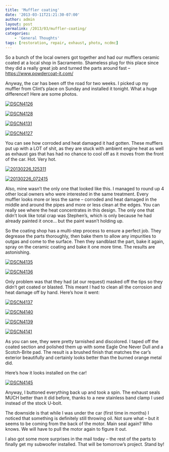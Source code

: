 ```yaml
---
title: 'Muffler coating'
date: '2013-03-11T21:21:30-07:00'
author: admin
layout: post
permalink: /2013/03/muffler-coating/
categories:
    - 'General Thoughts'
tags: [restoration, repair, exhaust, photo, ncdmc]
---
```


So a bunch of the local owners got together and had our mufflers ceramic coated at a local shop in Sacramento. Shameless plug for this place since they did a really great job and turned the parts around fast – <https://www.powdercoat-it.com/>

Anyway, the car has been off the road for two weeks. I picked up my muffler from Clint’s place on Sunday and installed it tonight. What a huge difference!! Here are some photos.

[![DSCN4126](/assets/images/2013/03/DSCN4126-300x224.jpg)](/assets/images/2013/03/DSCN4126.jpg)

[![DSCN4128](/assets/images/2013/03/DSCN4128-300x224.jpg)](/assets/images/2013/03/DSCN4128.jpg)

[![DSCN4131](/assets/images/2013/03/DSCN4131-300x224.jpg)](/assets/images/2013/03/DSCN4131.jpg)

[![DSCN4127](/assets/images/2013/03/DSCN4127-300x224.jpg)](/assets/images/2013/03/DSCN4127.jpg)

You can see how corroded and heat damaged it had gotten. These mufflers put up with a LOT of shit, as they are stuck with ambient engine heat as well as exhaust gas that has had no chance to cool off as it moves from the front of the car. Hot. Very hot.

[![20130226_125311](/assets/images/2013/03/20130226_125311-300x225.jpg)](/assets/images/2013/03/20130226_125311.jpg)

[![20130226_072415](/assets/images/2013/03/20130226_072415-300x225.jpg)](/assets/images/2013/03/20130226_072415.jpg)

Also, mine wasn’t the only one that looked like this. I managed to round up 4 other local owners who were interested in the same treatment. Every muffler looks more or less the same – corroded and heat damaged in the middle and around the pipes and more or less clean at the edges. You can really see where the heat concentrates in this design. The only one that didn’t look like total crap was Stephen’s, which is only because he had already painted it once… but the paint wasn’t holding up.

So the coating shop has a multi-step process to ensure a perfect job. They degrease the parts thoroughly, then bake them to allow any impurities to outgas and come to the surface. Then they sandblast the part, bake it again, spray on the ceramic coating and bake it one more time. The results are astonishing.

[![DSCN4135](/assets/images/2013/03/DSCN4135-300x224.jpg)](/assets/images/2013/03/DSCN4135.jpg)

[![DSCN4136](/assets/images/2013/03/DSCN4136-300x224.jpg)](/assets/images/2013/03/DSCN4136.jpg)

Only problem was that they had (at our request) masked off the tips so they didn’t get coated or blasted. This meant I had to clean all the corrosion and heat damage off by hand. Here’s how it went:

[![DSCN4137](/assets/images/2013/03/DSCN4137-300x224.jpg)](/assets/images/2013/03/DSCN4137.jpg)

[![DSCN4140](/assets/images/2013/03/DSCN4140-300x224.jpg)](/assets/images/2013/03/DSCN4140.jpg)

[![DSCN4139](/assets/images/2013/03/DSCN4139-300x224.jpg)](/assets/images/2013/03/DSCN4139.jpg)

[![DSCN4141](/assets/images/2013/03/DSCN4141-300x224.jpg)](/assets/images/2013/03/DSCN4141.jpg)

As you can see, they were pretty tarnished and discolored. I taped off the coated section and polished them up with some Eagle One Never Dull and a Scotch-Brite pad. The result is a brushed finish that matches the car’s exterior beautifully and certainly looks better than the burned orange metal did.

Here’s how it looks installed on the car!

[![DSCN4145](/assets/images/2013/03/DSCN4145-300x224.jpg)](/assets/images/2013/03/DSCN4145.jpg)

Anyway, I buttoned everything back up and took a spin. The exhaust seals MUCH better than it did before, thanks to a new stainless band clamp I used instead of the stock U-bolt.

The downside is that while I was under the car (first time in months) I noticed that something is definitely still throwing oil. Not sure what – but it seems to be coming from the back of the motor. Main seal again? Who knows. We will have to pull the motor again to figure it out.

I also got some more surprises in the mail today – the rest of the parts to finally get my subwoofer installed. That will be tomorrow’s project. Stand by!